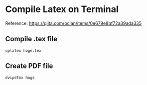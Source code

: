 # Compile Latex on Terminal

Reference: https://qiita.com/ocian/items/0e679e8bf72a39ada335

## Compile .tex file

```
uplatex hoge.tex
```

## Create PDF file

```
dvipdfmx hoge
```


